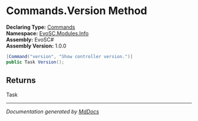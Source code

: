 ﻿<!--  
  <auto-generated>   
    The contents of this file were generated by a tool.  
    Changes to this file may be list if the file is regenerated  
  </auto-generated>   
-->

# Commands.Version Method

**Declaring Type:** [Commands](../index.md)  
**Namespace:** [EvoSC.Modules.Info](../../index.md)  
**Assembly:** EvoSC\#  
**Assembly Version:** 1.0.0

```csharp
[Command("version", "Show controller version.")]
public Task Version();
```

## Returns

Task

___

*Documentation generated by [MdDocs](https://github.com/ap0llo/mddocs)*
